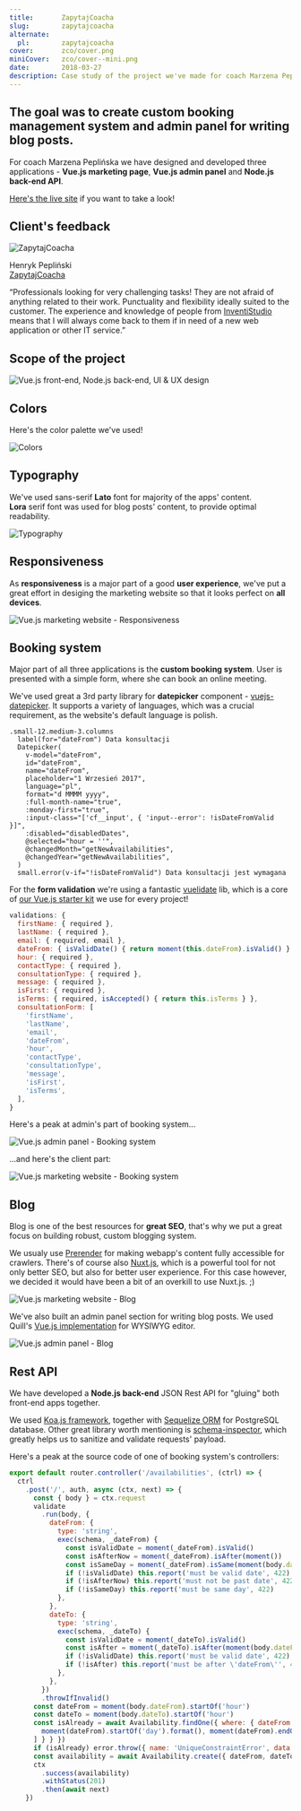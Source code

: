 ```yaml
---
title:       ZapytajCoacha
slug:        zapytajcoacha
alternate:
  pl:        zapytajcoacha
cover:       zco/cover.png
miniCover:   zco/cover--mini.png
date:        2018-03-27
description: Case study of the project we've made for coach Marzena Peplińska. The goal was to create custom booking management system and admin panel for writing blog posts. We have designed and developed three applications - Vue.js marketing website, Vue.js admin panel and Node.js back-end API.
---
```


## The goal was to create custom booking management system and admin panel for writing blog posts.

For coach Marzena Peplińska we have designed and developed three applications - **Vue.js marketing page**, **Vue.js admin panel** and **Node.js back-end API**.  

[Here's the live site](https://zapytajcoacha.pl) if you want to take a look!

## Client's feedback

<div class="blog-post__client-feedback">
  <img src="/static/testimonials/henrykpeplinski.jpg" alt="ZapytajCoacha" />
  <p>
    Henryk Pepliński
    <br>
    <a href="https://zapytajcoacha.pl" target="_blank">ZapytajCoacha</a>
  </p>
</div>

“Professionals looking for very challenging tasks! They are not afraid of anything related to their work. Punctuality and flexibility ideally suited to the customer. The experience and knowledge of people from [InventiStudio](https://inventi.studio) means that I will always come back to them if in need of a new web application or other IT service.”

## Scope of the project

![Vue.js front-end, Node.js back-end, UI & UX design](/static/blog/zco/scope.png)

## Colors

Here's the color palette we've used!

![Colors](/static/blog/zco/colors.png)

## Typography

We've used sans-serif **Lato** font for majority of the apps' content.  
**Lora** serif font was used for blog posts' content, to provide optimal readability.

![Typography](/static/blog/zco/typography.png)

## Responsiveness

As **responsiveness** is a major part of a good **user experience**, we've put a great effort in desiging the marketing website so that it looks perfect on **all devices**. 

<div class="blog-post__section--full-w">
  <img src="/static/blog/zco/vuejs-marketing-page-responsiveness.png" alt="Vue.js marketing website - Responsiveness" />
</div>

## Booking system

Major part of all three applications is the **custom booking system**. User is presented with a simple form, where she can book an online meeting.  

We've used great a 3rd party library for **datepicker** component - [vuejs-datepicker](https://github.com/charliekassel/vuejs-datepicker). It supports a variety of languages, which was a crucial requirement, as the website's default language is polish.

```pug
.small-12.medium-3.columns
  label(for="dateFrom") Data konsultacji
  Datepicker(
    v-model="dateFrom",
    id="dateFrom",
    name="dateFrom",
    placeholder="1 Wrzesień 2017",
    language="pl",
    format="d MMMM yyyy",
    :full-month-name="true",
    :monday-first="true",
    :input-class="['cf__input', { 'input--error': !isDateFromValid }]",
    :disabled="disabledDates",
    @selected="hour = ''",
    @changedMonth="getNewAvailabilities",
    @changedYear="getNewAvailabilities",
  )
  small.error(v-if="!isDateFromValid") Data konsultacji jest wymagana 
```

For the **form validation** we're using a fantastic [vuelidate](https://github.com/monterail/vuelidate) lib, which is a core of [our Vue.js starter kit](https://github.com/InventiStudio/vue-starter-kit) we use for every project!

```javascript
validations: {
  firstName: { required },
  lastName: { required },
  email: { required, email },
  dateFrom: { isValidDate() { return moment(this.dateFrom).isValid() } },
  hour: { required },
  contactType: { required },
  consultationType: { required },
  message: { required },
  isFirst: { required },
  isTerms: { required, isAccepted() { return this.isTerms } },
  consultationForm: [
    'firstName',
    'lastName',
    'email',
    'dateFrom',
    'hour',
    'contactType',
    'consultationType',
    'message',
    'isFirst',
    'isTerms',
  ],
}
```

Here's a peak at admin's part of booking system...

![Vue.js admin panel - Booking system](/static/blog/zco/vuejs-admin-panel-booking.png)

...and here's the client part:

<div class="blog-post__section--full-w">
  <img src="/static/blog/zco/vuejs-marketing-page-booking.png" alt="Vue.js marketing website - Booking system" />
</div>

## Blog

Blog is one of the best resources for **great SEO**, that's why we put a great focus on building robust, custom blogging system.  

We usualy use [Prerender](https://prerender.io/) for making webapp's content fully accessible for crawlers. There's of course also [Nuxt.js](https://nuxtjs.org/), which is a powerful tool for not only better SEO, but also for better user experience. For this case however, we decided it would have been a bit of an overkill to use Nuxt.js. ;)

![Vue.js marketing website - Blog](/static/blog/zco/vuejs-marketing-page-blog.png)

We've also built an admin panel section for writing blog posts. We used Quill's [Vue.js implementation](https://github.com/surmon-china/vue-quill-editor) for WYSIWYG editor.

<div class="blog-post__section--full-w">
  <img src="/static/blog/zco/vuejs-admin-panel-blog.png" alt="Vue.js admin panel - Blog" />
</div>

## Rest API

We have developed a **Node.js back-end** JSON Rest API for "gluing" both front-end apps together.  

We used [Koa.js framework](http://koajs.com/), together with [Sequelize ORM](http://docs.sequelizejs.com/) for PostgreSQL database. Other great library worth mentioning is [schema-inspector](https://github.com/Atinux/schema-inspector), which greatly helps us to sanitize and validate requests' payload.  

Here's a peak at the source code of one of booking system's controllers:

```javascript
export default router.controller('/availabilities', (ctrl) => {
  ctrl
    .post('/', auth, async (ctx, next) => {
      const { body } = ctx.request
      validate
        .run(body, {
          dateFrom: {
            type: 'string',
            exec(schema, _dateFrom) {
              const isValidDate = moment(_dateFrom).isValid()
              const isAfterNow = moment(_dateFrom).isAfter(moment())
              const isSameDay = moment(_dateFrom).isSame(moment(body.dateTo), 'day')
              if (!isValidDate) this.report('must be valid date', 422)
              if (!isAfterNow) this.report('must not be past date', 422)
              if (!isSameDay) this.report('must be same day', 422)
            },
          },
          dateTo: {
            type: 'string',
            exec(schema, _dateTo) {
              const isValidDate = moment(_dateTo).isValid()
              const isAfter = moment(_dateTo).isAfter(moment(body.dateFrom))
              if (!isValidDate) this.report('must be valid date', 422)
              if (!isAfter) this.report('must be after \'dateFrom\'', 422)
            },
          },
        })
        .throwIfInvalid()
      const dateFrom = moment(body.dateFrom).startOf('hour')
      const dateTo = moment(body.dateTo).startOf('hour')
      const isAlready = await Availability.findOne({ where: { dateFrom: { $between: [
        moment(dateFrom).startOf('day').format(), moment(dateFrom).endOf('day').format(),
      ] } } })
      if (isAlready) error.throw({ name: 'UniqueConstraintError', data: { dateFrom: ['must be unique day'] } })
      const availability = await Availability.create({ dateFrom, dateTo })
      ctx
        .success(availability)
        .withStatus(201)
        .then(await next)
    })
```
